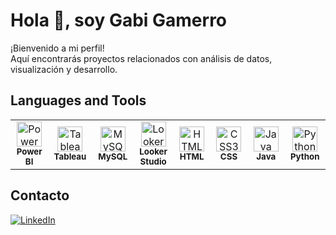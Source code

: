 # Hola 👋, soy Gabi Gamerro

¡Bienvenido a mi perfil!  
Aquí encontrarás proyectos relacionados con análisis de datos, visualización y desarrollo.


## Languages and Tools


<table>
  <tr>
    <td align="center" width="96">
      <img src="https://upload.wikimedia.org/wikipedia/commons/c/cf/Power_BI_logo.svg" width="40" alt="Power BI"/><br>
      <sub><b>Power BI</b></sub>
    </td>
    <td align="center" width="96">
      <img src="https://cdn.jsdelivr.net/gh/devicons/devicon/icons/tableau/tableau-original.svg" width="40" alt="Tableau"/><br>
      <sub><b>Tableau</b></sub>
    </td>
    <td align="center" width="96">
      <img src="https://cdn.jsdelivr.net/gh/devicons/devicon/icons/mysql/mysql-original.svg" width="40" alt="MySQL"/><br>
      <sub><b>MySQL</b></sub>
    </td>
    <td align="center" width="96">
      <img src="https://simpleicons.org/icons/looker.svg" width="40" alt="Looker Studio"/><br>
      <sub><b>Looker Studio</b></sub>
    </td>
    <td align="center" width="96">
      <img src="https://cdn.jsdelivr.net/gh/devicons/devicon/icons/html5/html5-original.svg" width="40" alt="HTML5"/><br>
      <sub><b>HTML</b></sub>
    </td>
    <td align="center" width="96">
      <img src="https://cdn.jsdelivr.net/gh/devicons/devicon/icons/css3/css3-original.svg" width="40" alt="CSS3"/><br>
      <sub><b>CSS</b></sub>
    </td>
    <td align="center" width="96">
      <img src="https://cdn.jsdelivr.net/gh/devicons/devicon/icons/java/java-original.svg" width="40" alt="Java"/><br>
      <sub><b>Java</b></sub>
    </td>
    <td align="center" width="96">
      <img src="https://cdn.jsdelivr.net/gh/devicons/devicon/icons/python/python-original.svg" width="40" alt="Python"/><br>
      <sub><b>Python</b></sub>
    </td>
  </tr>
</table>

## Contacto

[![LinkedIn](https://img.shields.io/badge/-LinkedIn-0A66C2?style=for-the-badge&logo=linkedin&logoColor=white)](https://www.linkedin.com/in/gabriela-gamerro-6aa54362)
